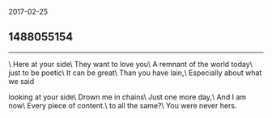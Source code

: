 2017-02-25

## 1488055154

---
\\
Here at your side\\
They want to love you\\
A remnant of the world today\\
just to be poetic\\
It can be great\\
Than you have lain,\\
Especially about what we said

looking at your side\\
Drown me in chains\\
Just one more day,\\
And I am now\\
Every piece of content.\\
to all the same?\\
You were never hers.

